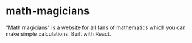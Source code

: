 # math-magicians
"Math magicians" is a website for all fans of mathematics which you can make simple calculations. Built with React. 
